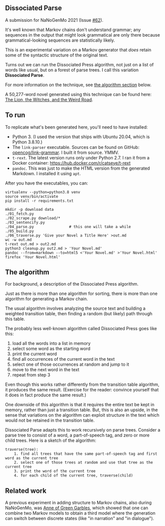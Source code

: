 Dissociated Parse
-----------------

A submission for NaNoGenMo 2021 (Issue [#62][]).

It's well known that Markov chains don't understand grammar; any sequences
in the output that might look grammatical are only there because
grammatical-looking sequences are statistically likely.

This is an experimental variation on a Markov generator that _does_ retain
some of the syntactic structure of the original text.

Turns out we can run the Dissociated Press algorithm, not just on a list
of words like usual, but on a forest of parse trees.  I call this variation
**Dissociated Parse**.

For more information on the technique, see
[the algorithm section](#the-algorithm) below.

A 50,277-word novel generated using this technique can be found here:
[The Lion, the Witches, and the Weird Road](generated/The%20Lion,%20the%20Witches,%20and%20the%20Weird%20Road.md).

## To run

To replicate what's been generated here, you'll need to have installed:

*   Python 3.  (I used the version that ships with Ubuntu 20.04,
    which is Python 3.8.10.)
*   The `link-parser` executable.  Sources can be found on GitHub:
    [opencog/link-grammar](https://github.com/opencog/link-grammar).
    I built it from source.  YMMV.
*   `t-rext`.  The latest version runs only under Python 2.7.  I ran
    it from a Docker container: https://hub.docker.com/r/catseye/t-rext
*   `pandoc`.  This was just to make the HTML version from the generated
    Markdown.  I installed it using `apt`.

After you have the executables, you can:

    virtualenv --python=python3.8 venv
    source venv/bin/activate
    pip install -r requirements.txt

    mkdir -p download data
    ./01_fetch.py
    ./02_scrape.py download/*
    ./03_sentencify.py
    ./04_parse.py                # this one will take a while
    ./05_build.py
    ./06_traverse.py 'Give your Novel a Title Here' >out.md
    wc -w out.md
    t-rext out.md > out2.md
    python3 cleanup.py out2.md > 'Your Novel.md'
    pandoc --from=markdown --to=html5 <'Your Novel.md' >'Your Novel.html'
    firefox 'Your Novel.html'

## The algorithm

For background, a description of the Dissociated Press algorithm.

Just as there is more than one algorithm for sorting, there is more than
one algorithm for generating a Markov chain.

The usual algorithm involves analyzing the source text and building
a weighted transition table, then finding a random (but likely) path
through this table.

The probably less well-known algorithm called Dissociated Press goes
like this:

1. load all the words into a list in memory
2. select some word as the starting word
3. print the current word
4. find all occurrences of the current word in the text
5. select one of those occurrences at random and jump to it
6. move to the next word in the text
7. repeat from step 3

Even though this works rather differently from the transition table
algorithm, it produces the same result.  (Exercise for the reader:
convince yourself that it does in fact produce the same result.)

One downside of this algorithm is that it requires the entire text
be kept in memory, rather than just a transition table.  But, this
is also an upside, in the sense that variations on the algorithm can
exploit structure in the text which would not be retained in
the transition table.

Dissociated Parse adapts this to work recursively on parse trees.
Consider a parse tree to consist of a word, a part-of-speech tag,
and zero or more child trees.  Here is a sketch of the algorithm:

    traverse(tree):
        1. find all trees that have the same part-of-speech tag and first word as the current tree
        2. select one of those trees at random and use that tree as the current tree
        3. print the word of the current tree
        4. for each child of the current tree, traverse(child)

## Related work

A previous experiment in adding structure to Markov chains, also during NaNoGenMo, was
[Anne of Green Garbles][], which showed that one can combine two Markov models
to obtain a third model where the generation can switch between discrete states
(like "in narration" and "in dialogue").

[#62]: https://github.com/NaNoGenMo/2021/issues/62
[Anne of Green Garbles]: https://github.com/catseye/NaNoGenMo-Entries-2019/tree/master/Anne%20of%20Green%20Garbles#readme
